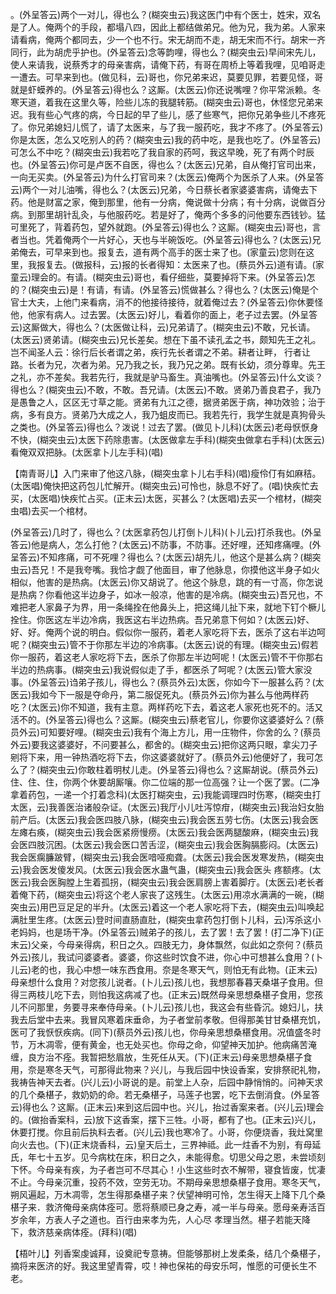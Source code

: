 <!-- { "loadSidebar": true } -->
。(外呈答云)两个一对儿，得也么？(糊突虫云)我这医门中有个医士，姓宋，双名是了人。俺两个的手段，都塌八四，因此上都结做弟兄。他为兄，我为弟。人家来请看病，俺两个都同去，少一个也不行。宋无胡而不走，胡无宋而不行。胡宋一齐同行，此为胡虎乎护也。(外呈答云)念等韵哩，得也么？(糊突虫云)早间宋先儿，使人来请我，说蔡秀才的母亲害病，请俺下药，有哥在周桥上等着我哩，见咱哥走一遭去。可早来到也。(做见科，云)哥也，你兄弟来迟，莫要见罪，若要见怪，哥就是虾蟆养的。(外呈答云)得也么？这厮。(太医云)你还说嘴哩？你平常派赖。冬寒天道，着我在这里久等，险些儿冻的我腿转筋。(糊突虫云)哥也，休怪您兄弟来迟。我有些心气疼的病，今日起的早了些儿，感了些寒气，把你兄弟争些儿不疼死了。你兄弟媳妇儿慌了，请了太医来，与了我一服药吃，我才不疼了。(外呈答云)你是太医，怎么又吃别人的药？(糊突虫云)我的药中吃，是我也吃了。(外呈答云)可怎么不中吃？(糊突虫云)我若吃了我自家的药呵，我这早晚，死了有两个时辰也。(外呈答云)你可是卢医不自医，得也么？(太医云)兄弟，自从俺打官司出来，一向无买卖。(外呈答云)为什么打官司来？(太医云)俺两个为医杀了人来。(外呈答云)两个一对儿油嘴，得也么？(太医云)兄弟，今日蔡长者家婆婆害病，请俺去下药。他是财富之家，俺到那里，他有一分病，俺说做十分病；有十分病，说做百分病。到那里胡针乱灸，与他服药吃。若是好了，俺两个多多的问他要东西钱钞。猛可里死了，背着药包，望外就跑。(外呈答云)得也么？这厮。(糊突虫云)哥也，言者当也。凭着俺两个一片好心，天也与半碗饭吃。(外呈答云)得也么？(太医云)兄弟俺去，可早来到也。报复去，道有两个高手的医士来了也。(家童云)您则在这里，我报复去。(做报科，云)报的长者得知：太医来了也。(蔡员外云)道有请。(家童云)理会的。有请。(糊突虫云)哥也，看仔细些，莫要掉将下来。(外呈答云)怎的？(糊突虫云)是！有请，有请。(外呈答云)慌做甚么？得也么？(太医云)俺是个官士大夫，上他门来看病，消不的他接待接待，就着俺过去？(外呈答云)你休要怪他，他家有病人。过去罢。(太医云)好儿，看着你的面上，老子过去罢。(外呈答云)这厮做大，得也么？(太医做让科，云)兄弟请了。(糊突虫云)不敢，兄长请。(太医云)贤弟请。(糊突虫云)兄长差矣。想在下虽不读孔孟之书，颇知先王之礼。岂不闻圣人云：徐行后长者谓之弟，疾行先长者谓之不弟。耕者让畔，
行者让路。长者为兄，次者为弟。兄乃我之长，我乃兄之弟。既有长幼，须分尊卑。先王之礼，亦不差矣。我若先行，我就是驴马畜生。真油嘴也。(外呈答云)什么文谈？得也么？(糊突虫云)不敢，不敢。吾兄请。(太医云)不敢。贤弟乃善良君子，我乃是愚鲁之人，区区无寸草之能。贤弟有九江之德，据贤弟医于病，神功效验；治于病，多有良方。贤弟乃大成之人，我乃蛆皮而已。我若先行，我学生就是真狗骨头之类也。(外呈答云)得也么？泼说！过去了罢。(做见卜儿科)(太医云)老母恹恹身不快，(糊突虫云)太医下药除患害。(太医做拿左手科)(糊突虫做拿右手科)(太医云)看俺双双把脉。(太医拿卜儿左手科)(唱)

【南青哥儿】入门来审了他这八脉，(糊突虫拿卜儿右手科)(唱)瘦伶仃有如麻秸。(太医唱)俺快把这药包儿忙解开。(糊突虫云)可怜也，脉息不好了。(唱)快疾忙去买，(太医唱)快疾忙占买。(正末云)太医，买甚么？(太医唱)去买一个棺材，(糊突虫唱)去买一个棺材。

(外呈答云)几时了，得也么？(太医拿药包儿打倒卜儿科)(卜儿云)打杀我也。(外呈答云)他是病人，怎么打他？(太医云)不防事，不防事。还好哩，还知疼痛哩。(外呈答云)不知疼痛，可不死哩？得也么？(太医云)胡先儿，他这个是甚么病？(糊突虫云)吾兄！不是我夸嘴。我恰才觑了他面目，审了他脉息，你摸他这半身子如火相似，他害的是热病。(太医云)你又胡说了。他这个脉息，跳的有一寸高，你怎说是热病？你看他这半边身子，如冰一般凉，他害的是冷病。(糊突虫云)吾兄也，不难把老人家鼻子为界，用一条绳拴在他鼻头上，把这绳儿扯下来，就地下钉个橛儿拴住。你医这左半边冷病，我医这右半边热病。吾兄弟意下何如？(太医云)好、好、好。俺两个说的明白。假似你一服药，着老人家吃将下去，医杀了这右半边呵呢？(糊突虫云)管不于你那左半边的冷病事。(太医云)说的有理。(糊突虫云)假若你一服药，着这老人家吃将下去，医杀了你那左半边呵呢！(太医云)管不干你那右半边的热病事。(糊突虫云)我说假似走了手，都医杀了呵呢？(太医云)管大家没事。(外呈答云)诌弟子孩儿，得也么？(蔡员外云)太医，你如今下一服甚么药？(太医云)我如今下一服是夺命丹，第二服促死丸。(蔡员外云)你为甚么与他两样药吃？(太医云)你不知道，我有主意。两样药吃下去，着这老人家死也死不的。活又活不的。(外呈答云)得也么？这厮。(糊突虫云)蔡老官儿，你要你这婆婆好么？(蔡员外云)可知要好哩。(糊突虫云)我有个海上方儿，用一庄物件，你舍的么？(蔡员外云)要我这婆婆好，不问要甚么，都舍的。(糊突虫云)把你这两只眼，拿尖刀子剜将下来，用一钟热酒吃将下去，你这婆婆就好了。(蔡员外云)他便好了，我可怎么了？(糊突虫云)你敢柱着明杖儿走。(外呈答云)得也么？这厮胡说。(蔡员外云)住、住、住，你两个休要胡厮嚷。你二位端的那一位高强？让一个医了罢。(二净拿着药包，一递一个打着念科)(太医打糊突虫，云)我能调理四时伤寒，(糊突虫打太医，云)我善医治诸般杂证。(太医云)我厅小儿吐泻惊疳，(糊突虫云)我治妇女胎前产后。(太医云)我会医四肢八脉，(糊突虫云)我会医五劳七伤。(太医云)我会医左瘫右痪，(糊突虫云)我会医紧痨慢痨。(太医云)我会医两腿酸麻，(糊突虫云)我会医四肢沉困。(太医云)我会医口苦舌涩，(糊突虫云)我会医胸膈膨闷。(太医云)我会医瘸臁跛臂，(糊突虫云)我会医喑哑痴聋。(太医云)我会医发寒发热，(糊突虫云)我会医发傻发风。(太医云)我会医水蛊气蛊，(糊突虫云)我会医头
疼额疼。(太医云)我会医胸膛上生着孤拐，(糊突虫云)我会医肩膀上害着脚疔。(太医云)老长者着俺下药，(糊突虫云)将这个老人家丧了这残生。(太医云)用凉水满满的一碗，(糊突虫云)用巴豆足足的半升。(太医云)着这一个老人家吃将下去，(糊突虫云)叫唤起满肚里生疼。(太医云)登时间直肠直肚，(糊突虫拿药包打倒卜儿科，云)泻杀这小老妈妈，也是场干净。(外呈答云)贼弟子的孩儿，去了罢！去了罢！(打二净下)(正末云)父亲，今母亲得病，积日之久。四肢无力，身体飘然，似此如之奈何？(蔡员外云)孩儿，我试问婆婆者。婆婆，你这些时饮食不进，你心中可想甚么食用？(卜儿云)老的也，我心中想一味东西食用。奈是冬寒天气，则怕无有此物。(正末云)母亲想什么食用？对您孩儿说者。(卜儿云)孩儿也，我想那春暮天桑堪子食用。但得三两枝儿吃下去，则怕我这病减了也。(正末云)既然母亲思想桑椹子食用，您孩儿不问那里，务要寻来奉侍母亲。(卜儿云)孩儿也，我这会有些昏沉。媳妇儿，扶我去后堂中去来。我冒风寒着床垂命，为子者堂前孝敬。但得那美甘甘桑椹充饥，医可了我恹恹疾病。(同下)(蔡员外云)孩儿也，你母亲思想桑椹食用。况值盛冬时节，万木凋零，便有黄金，也无处买也。你母之命，仰望神天加护。他病痛苦淹缠，良方治不痊。我暂把愁眉放，生死任从天。(下)(正末云)母亲思想桑椹子食用，奈是寒冬天气，可那得此物来？兴儿，与我后园中快设香案，安排祭祀礼物，我祷告神天去者。(兴儿云)小哥说的是。前堂上人杂，后园中静悄悄的。问神天求的几个桑椹子，救奶奶的命。若无桑椹子，马莲子也罢，吃下去倒消食。(外呈答云)得也么？这厮。(正末云)来到这后园中也。兴儿，抬过香案来者。(兴儿云)理会的。(做抬香案科，云)放下这香案，摆下三牲。小哥，都有了也。(正末云)兴儿，休要打搅。你且前后执料去者。(兴儿云)我也寒冷了。小哥，你便烧香，我灶窝里向火去也。(下)(正末烧香科，云)皇天后土，三界神祗。此一炷香不为别，有母延氏，年七十五岁。见今病枕在床，积日之久，未能得愈。切思父母之恩，未尝顷刻下怀。今母亲有疾，为子者岂可不尽其心！小生这些时衣不解带，寝食皆废，忧凄不止。今母亲沉重，投药不效，空劳无功。不期母亲思想桑椹子食用。寒冬天气，朔风遍起，万木凋零，怎生得那桑椹子来？伏望神明可怜，怎生得天上降下几个桑椹子来．救济俺母亲病体痊可。愿将蔡顺已身之寿，减一半与母亲。愿母亲寿活百岁余年，方表人子之道也。百行由来孝为先，人心尽
孝理当然。椹子若能天降下，救济慈亲病体痊。(拜科)(唱)

【梧叶儿】列香案虔诚拜，设奠祀专意祷。但能够那树上发柔条，结几个桑椹子，摘将来医济的好。我这里望青霄，哎！神也保祐的母安乐呵，惟愿的可便长生不老。

